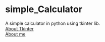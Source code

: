 # simple_Calculator
A simple calculator in python using tkinter lib. </br>
<a href="https://wiki.python.org/moin/TkInter">About Tkinter</a> </br>
<a href="https://github.com/GabPhoenix">About me</a>

